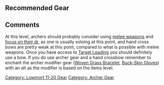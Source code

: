 ## Recommended Gear

## Comments

At this level, archers should probably consider using [melee
weapons](:Category:Lowmort_11-20_Melee_Weapons "wikilink") and [focus on
their dr](:Category:Lowmort_11-20_Hit_Gear.md "wikilink"), as one is
usually soloing at this point, and hand cross bows are pretty weak at
this point, compared to what is possible with melee weapons. Once you
have access to [Target Leading](Target_Leading "wikilink") you should
definitely use a bow. If you do use archer gear and a hand crossbow
remember to enchant the archer modifier gear ([Woven Grass
Bracelet](Woven_Grass_Bracelet "wikilink"), [Buck-Skin
Gloves](Buck-Skin_Gloves "wikilink")) with an alt as the modifier is
based on the items level.

[Category: Lowmort 11-20 Gear](Category:_Lowmort_11-20_Gear "wikilink")
[Category: Archer Gear](Category:_Archer_Gear "wikilink")
